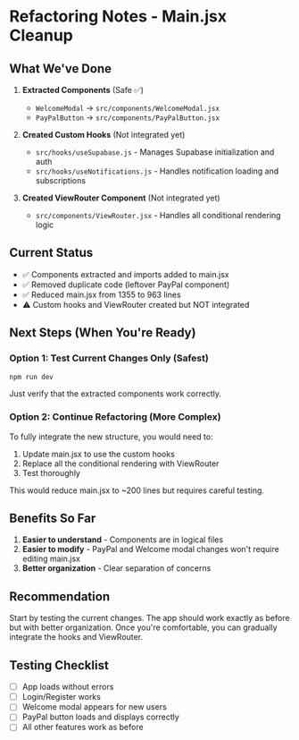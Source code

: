 # Refactoring Notes - Main.jsx Cleanup

## What We've Done

1. **Extracted Components** (Safe ✅)
   - `WelcomeModal` → `src/components/WelcomeModal.jsx`
   - `PayPalButton` → `src/components/PayPalButton.jsx`

2. **Created Custom Hooks** (Not integrated yet)
   - `src/hooks/useSupabase.js` - Manages Supabase initialization and auth
   - `src/hooks/useNotifications.js` - Handles notification loading and subscriptions

3. **Created ViewRouter Component** (Not integrated yet)
   - `src/components/ViewRouter.jsx` - Handles all conditional rendering logic

## Current Status

- ✅ Components extracted and imports added to main.jsx
- ✅ Removed duplicate code (leftover PayPal component)
- ✅ Reduced main.jsx from 1355 to 963 lines
- ⚠️  Custom hooks and ViewRouter created but NOT integrated

## Next Steps (When You're Ready)

### Option 1: Test Current Changes Only (Safest)
```bash
npm run dev
```
Just verify that the extracted components work correctly.

### Option 2: Continue Refactoring (More Complex)
To fully integrate the new structure, you would need to:

1. Update main.jsx to use the custom hooks
2. Replace all the conditional rendering with ViewRouter
3. Test thoroughly

This would reduce main.jsx to ~200 lines but requires careful testing.

## Benefits So Far

1. **Easier to understand** - Components are in logical files
2. **Easier to modify** - PayPal and Welcome modal changes won't require editing main.jsx
3. **Better organization** - Clear separation of concerns

## Recommendation

Start by testing the current changes. The app should work exactly as before but with better organization. Once you're comfortable, you can gradually integrate the hooks and ViewRouter.

## Testing Checklist

- [ ] App loads without errors
- [ ] Login/Register works
- [ ] Welcome modal appears for new users
- [ ] PayPal button loads and displays correctly
- [ ] All other features work as before